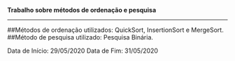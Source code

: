 **Trabalho sobre métodos de ordenação e pesquisa**
***
##Métodos de ordenação utilizados: QuickSort, InsertionSort e MergeSort.
##Método de pesquisa utilizado: Pesquisa Binária.

 Data de Início: 29/05/2020
 Data de Fim: 31/05/2020



